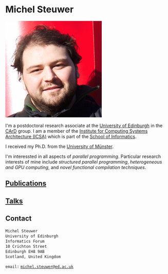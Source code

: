 # Michel Steuwer

![Me](https://raw.githubusercontent.com/michel-steuwer/michel-steuwer.github.io/master/me.jpg)

I'm a postdoctoral research associate at the [University of Edinburgh](http://www.ed.ac.uk/) in the [CArD](http://www.icsa.informatics.ed.ac.uk/compilers/) group. I am a member of the [Institute for Computing Systems Architecture (ICSA)](http://wcms.inf.ed.ac.uk/icsa/) which is part of the [School of Informatics](http://www.ed.ac.uk/schools-departments/informatics/).

I received my Ph.D. from the [University of Münster](http://www.uni-muenster.de/PVS/mitarbeiter/steuwer.html).

I'm interessted in all aspects of *parallel programming*. Particular research interests of mine include *structured parallel programming*, *heterogeneous and GPU computing*, and *novel functional compilation techniques*.

## [Publications](https://michel-steuwer.github.io/publications/)

## [Talks](https://michel-steuwer.github.io/talks/)

## Contact
```
Michel Steuwer
University of Edinburgh
Informatics Forum
10 Crichton Street
Edinburgh EH8 9AB
Scotland, United Kingdom
```
`email:` [`michel.steuwer@ed.ac.uk`](mailto:michel.steuwer@ed.ac.uk)
